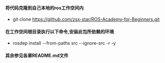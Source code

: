 #### 将代码克隆到自己本地的ros工作空间内
* git clone https://github.com/zsx-star/ROS-Academy-for-Beginners.git
#### 在工作空间根目录执行以下命令,安装此包所依赖的环境
* rosdep install --from-paths src --ignore-src -r -y
#### 其余参见各章README.md文件
